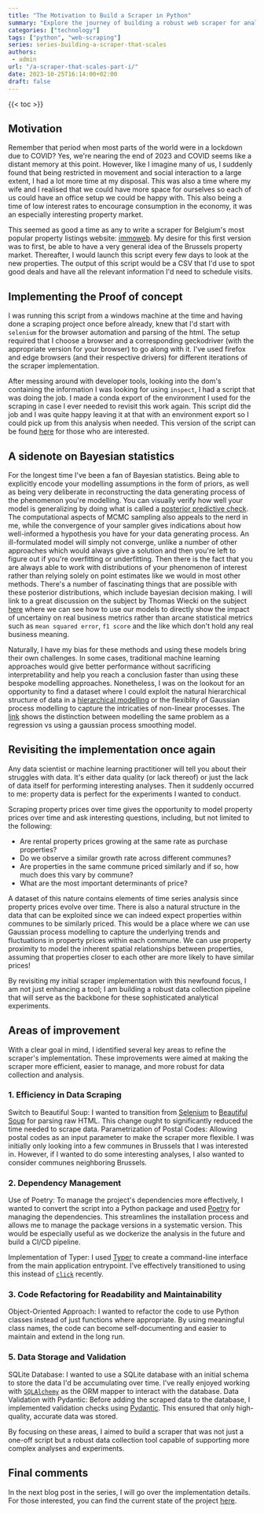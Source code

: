 ```yaml
---
title: "The Motivation to Build a Scraper in Python"
summary: "Explore the journey of building a robust web scraper for analyzing Belgium's property market. Learn how we transitioned from Selenium to Beautiful Soup for efficiency, used Poetry and Typer for better dependency management, amongst other tools. This blog is part one of a series aimed at creating a scalable data collection and analysis tool"
categories: ["technology"]
tags: ["python", "web-scraping"]
series: series-building-a-scraper-that-scales
authors:
 - admin
url: "/a-scraper-that-scales-part-i/"
date: 2023-10-25T16:14:00+02:00
draft: false
---
```


{{< toc >}}

## Motivation

Remember that period when most parts of the world were in a lockdown due to 
COVID? Yes, we're nearing the end of 2023 and COVID seems like a distant memory 
at this point. However, like I imagine many of us, I suddenly found that being 
restricted in movement and social interaction to a large extent, I had a lot 
more time at my disposal. This was also a time where my wife and I realised that 
we could have more space for ourselves so each of us could have an office setup 
we could be happy with. This also being a time of low interest rates to 
encourage consumption in the economy, it was an especially interesting property 
market.

This seemed as good a time as any to write a scraper for Belgium's most popular 
property listings website: [immoweb](https://immoweb.be). My desire for this 
first version was to first, be able to have a very general idea of the Brussels 
property market. Thereafter, I would launch this script every few days to look 
at the new  properties. The output of this script would be a CSV that I'd use 
to spot good deals and have all the relevant information I'd need to schedule 
visits.

## Implementing the Proof of concept

I was running this script from a windows machine at the time and having done a 
scraping project once before already, knew that I'd start with `selenium` for 
the browser automation and parsing of the html. The setup required that I choose 
a browser and a corresponding geckodriver (with the appropriate version for your
browser) to go along with it. I've used firefox and edge browsers (and their 
respective drivers) for different iterations of the  scraper implementation.

After messing around with developer tools, looking into the dom's containing 
the information I was looking for using `inspect`, I had a script that was doing
the job. I made a conda export of the environment I used for the scraping in 
case I ever needed to revisit this work again. This script did the job and I
was quite happy leaving it at that with an environment export so I could pick 
up from this analysis when needed. This version of the script can be found 
[here](https://github.com/roumail/immoweb-scraper/tree/second_run) for 
those who are interested.

## A sidenote on Bayesian statistics

For the longest time I've been a fan of Bayesian statistics. Being able to 
explicitly encode your modelling assumptions in the form of priors, as well as 
being very deliberate in reconstructing the data generating process of the 
phenomenon you're modelling. You can visually verify how well your model is 
generalizing by doing what is called a [posterior predictive check](https://en.wikipedia.org/wiki/Posterior_predictive_distribution). The computational aspects of MCMC sampling 
also appeals to the nerd in me, while the convergence of your sampler gives 
indications about how well-informed a hypothesis you have for your data 
generating process. An ill-formulated model will simply not converge, 
unlike a number of other approaches which would always give a solution and then 
you're left to figure out if you're overfitting or underfitting. Then there is 
the fact that you are always able to work with distributions of your phenomenon 
of interest rather than relying solely on point estimates like we would in most 
other methods. There's a number of fascinating things that are possible with 
these posterior distributions, which include bayesian decision making. I will 
link to a great discussion on the subject by Thomas Wiecki on the subject 
[here](https://twiecki.io/blog/2019/01/14/supply_chain/) where we can see how 
to use our models to directly show the impact of uncertainy on real business 
metrics rather than arcane statistical metrics such as `mean squared error`, 
`f1 score` and the like which don't hold any real business meaning.

Naturally, I have my bias for these methods and using these models bring their 
own challenges. In some cases, traditional machine learning approaches would 
give better performance without sacrificing interpretability and help you reach 
a conclusion faster than using these bespoke modelling approaches. Nonetheless, 
I was on the lookout for an opportunity to find a dataset where I could exploit 
the natural hierarchical structure of data in a 
[hierarchical modelling](https://en.wikipedia.org/wiki/Bayesian_hierarchical_modeling) 
or the flexiblity of Gaussian process modelling to capture the intricaties of 
non-linear processes. The [link](https://www.pymc.io/projects/examples/en/latest/gaussian_processes/GP-smoothing.html) shows the distinction between modelling 
the same problem as a regression vs using a gaussian process smoothing model.

## Revisiting the implementation once again

Any data scientist or machine learning practitioner will tell you about their 
struggles with data. It's either data quality (or lack thereof) or just the lack 
of data itself for performing interesting analyses. Then it suddenly occurred 
to me: property data is perfect for the experiments I wanted to conduct. 

Scraping property prices over time gives the opportunity to model property 
prices over time and ask interesting questions, including, but not limited to 
the following: 
- Are rental property prices growing at the same rate as purchase properties?   
- Do we observe a similar growth rate across different communes?  
- Are properties in the same commune priced similarly and if so, how much does 
this vary by commune?  
- What are the most important determinants of price?   

A dataset of this nature contains elements of time series analysis since 
property prices evolve over time. There is also a natural structure in the data 
that can be exploited since we can indeed expect properties within communes to 
be similarly priced. This would be a place where we can use Gaussian process 
modelling to capture the underlying trends and fluctuations in property 
prices within each commune. We can use property proximity to model the inherent 
spatial relationships between properties, assuming that properties closer to 
each other are more likely to have similar prices!

By revisiting my initial scraper implementation with this newfound focus, I am 
not just enhancing a tool; I am building a robust data collection pipeline 
that will serve as the backbone for these sophisticated analytical experiments.

## Areas of improvement

With a clear goal in mind, I identified several key areas to refine the 
scraper's implementation. These improvements were aimed at making the scraper 
more efficient, easier to manage, and more robust for data collection and 
analysis.

### 1. Efficiency in Data Scraping
Switch to Beautiful Soup: I wanted to transition from 
[Selenium](https://pypi.org/project/selenium/) to 
[Beautiful Soup](https://pypi.org/project/beautifulsoup4/) for parsing raw 
HTML. This change ought to significantly reduced the time needed to scrape data.
Parametrization of Postal Codes: Allowing postal codes as an input parameter 
to make the scraper more flexible. I was initially only looking into a few 
communes in Brussels that I was interested in. However, if I wanted to do some 
interesting analyses, I also wanted to consider communes neighboring Brussels. 

### 2. Dependency Management 
Use of Poetry: To manage the project's dependencies more effectively, I 
wanted to convert the script into a Python package and used [Poetry]() for managing 
the dependencies. This streamlines the installation process and allows me to 
manage the package versions in a systematic version. This would be especially 
useful as we dockerize the analysis in the future and build a CI/CD pipeline.

Implementation of Typer: I used [Typer](https://pypi.org/project/typer/) to 
create a command-line interface from the main application entrypoint. I've 
effectively transitioned to using this instead of 
[`click`](https://pypi.org/project/click/) recently.

### 3. Code Refactoring for Readability and Maintainability
Object-Oriented Approach: I wanted to refactor the code to use Python classes 
instead of just functions where appropriate. By using meaningful class names, the 
code can become self-documenting and easier to maintain and extend in the long 
run.

### 5. Data Storage and Validation

SQLite Database: I wanted to use a SQLite database with an initial schema to 
store the data I'd be accumulating over time. I've really enjoyed working with 
[`SQLAlchemy`](https://pypi.org/project/SQLAlchemy/) as the ORM mapper to interact with the database.
Data Validation with Pydantic: Before adding the scraped data to the database, 
I implemented validation checks using 
[Pydantic](https://pypi.org/project/pydantic/). This ensured that only 
high-quality, accurate data was stored.

By focusing on these areas, I aimed to build a scraper that was not just a 
one-off script but a robust data collection tool capable of supporting more 
complex analyses and experiments.

## Final comments

In the next blog post in the series, I will go over the implementation details.
For those interested, you can find the current state of the project 
[here](https://github.com/roumail/immoweb-scraper/tree/v1.0.0).

